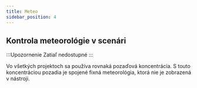 ```yaml
---
title: Meteo
sidebar_position: 4
---
```


## Kontrola meteorológie v scenári

:::Upozornenie Zatiaľ nedostupné
:::

Vo všetkých projektoch sa používa rovnaká pozaďová koncentrácia. S touto koncentráciou pozadia je spojené fixná meteorológia, ktorá nie je zobrazená v nástroji.


